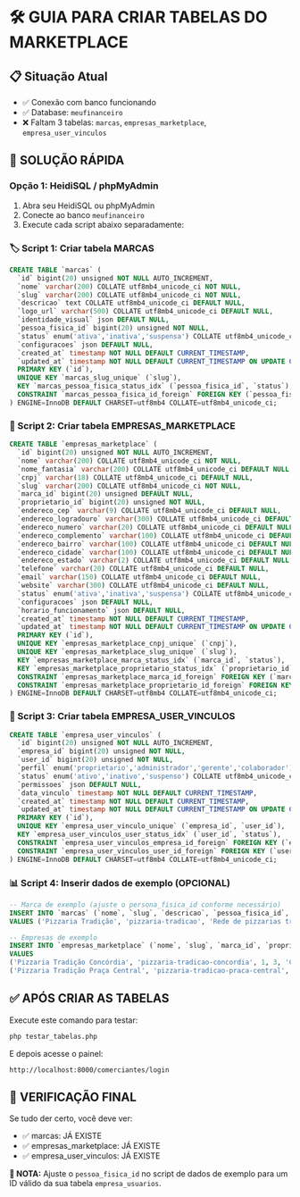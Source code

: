 # 🛠️ GUIA PARA CRIAR TABELAS DO MARKETPLACE

## 📋 Situação Atual

- ✅ Conexão com banco funcionando
- ✅ Database: `meufinanceiro`
- ❌ Faltam 3 tabelas: `marcas`, `empresas_marketplace`, `empresa_user_vinculos`

## 🎯 SOLUÇÃO RÁPIDA

### Opção 1: HeidiSQL / phpMyAdmin

1. Abra seu HeidiSQL ou phpMyAdmin
2. Conecte ao banco `meufinanceiro`
3. Execute cada script abaixo separadamente:

### 🏷️ Script 1: Criar tabela MARCAS

```sql
CREATE TABLE `marcas` (
  `id` bigint(20) unsigned NOT NULL AUTO_INCREMENT,
  `nome` varchar(200) COLLATE utf8mb4_unicode_ci NOT NULL,
  `slug` varchar(200) COLLATE utf8mb4_unicode_ci NOT NULL,
  `descricao` text COLLATE utf8mb4_unicode_ci DEFAULT NULL,
  `logo_url` varchar(500) COLLATE utf8mb4_unicode_ci DEFAULT NULL,
  `identidade_visual` json DEFAULT NULL,
  `pessoa_fisica_id` bigint(20) unsigned NOT NULL,
  `status` enum('ativa','inativa','suspensa') COLLATE utf8mb4_unicode_ci NOT NULL DEFAULT 'ativa',
  `configuracoes` json DEFAULT NULL,
  `created_at` timestamp NOT NULL DEFAULT CURRENT_TIMESTAMP,
  `updated_at` timestamp NOT NULL DEFAULT CURRENT_TIMESTAMP ON UPDATE CURRENT_TIMESTAMP,
  PRIMARY KEY (`id`),
  UNIQUE KEY `marcas_slug_unique` (`slug`),
  KEY `marcas_pessoa_fisica_status_idx` (`pessoa_fisica_id`, `status`),
  CONSTRAINT `marcas_pessoa_fisica_id_foreign` FOREIGN KEY (`pessoa_fisica_id`) REFERENCES `empresa_usuarios` (`id`) ON DELETE CASCADE
) ENGINE=InnoDB DEFAULT CHARSET=utf8mb4 COLLATE=utf8mb4_unicode_ci;
```

### 🏢 Script 2: Criar tabela EMPRESAS_MARKETPLACE

```sql
CREATE TABLE `empresas_marketplace` (
  `id` bigint(20) unsigned NOT NULL AUTO_INCREMENT,
  `nome` varchar(200) COLLATE utf8mb4_unicode_ci NOT NULL,
  `nome_fantasia` varchar(200) COLLATE utf8mb4_unicode_ci DEFAULT NULL,
  `cnpj` varchar(18) COLLATE utf8mb4_unicode_ci DEFAULT NULL,
  `slug` varchar(200) COLLATE utf8mb4_unicode_ci NOT NULL,
  `marca_id` bigint(20) unsigned DEFAULT NULL,
  `proprietario_id` bigint(20) unsigned NOT NULL,
  `endereco_cep` varchar(9) COLLATE utf8mb4_unicode_ci DEFAULT NULL,
  `endereco_logradouro` varchar(300) COLLATE utf8mb4_unicode_ci DEFAULT NULL,
  `endereco_numero` varchar(20) COLLATE utf8mb4_unicode_ci DEFAULT NULL,
  `endereco_complemento` varchar(100) COLLATE utf8mb4_unicode_ci DEFAULT NULL,
  `endereco_bairro` varchar(100) COLLATE utf8mb4_unicode_ci DEFAULT NULL,
  `endereco_cidade` varchar(100) COLLATE utf8mb4_unicode_ci DEFAULT NULL,
  `endereco_estado` varchar(2) COLLATE utf8mb4_unicode_ci DEFAULT NULL,
  `telefone` varchar(20) COLLATE utf8mb4_unicode_ci DEFAULT NULL,
  `email` varchar(150) COLLATE utf8mb4_unicode_ci DEFAULT NULL,
  `website` varchar(300) COLLATE utf8mb4_unicode_ci DEFAULT NULL,
  `status` enum('ativa','inativa','suspensa') COLLATE utf8mb4_unicode_ci NOT NULL DEFAULT 'ativa',
  `configuracoes` json DEFAULT NULL,
  `horario_funcionamento` json DEFAULT NULL,
  `created_at` timestamp NOT NULL DEFAULT CURRENT_TIMESTAMP,
  `updated_at` timestamp NOT NULL DEFAULT CURRENT_TIMESTAMP ON UPDATE CURRENT_TIMESTAMP,
  PRIMARY KEY (`id`),
  UNIQUE KEY `empresas_marketplace_cnpj_unique` (`cnpj`),
  UNIQUE KEY `empresas_marketplace_slug_unique` (`slug`),
  KEY `empresas_marketplace_marca_status_idx` (`marca_id`, `status`),
  KEY `empresas_marketplace_proprietario_status_idx` (`proprietario_id`, `status`),
  CONSTRAINT `empresas_marketplace_marca_id_foreign` FOREIGN KEY (`marca_id`) REFERENCES `marcas` (`id`) ON DELETE SET NULL,
  CONSTRAINT `empresas_marketplace_proprietario_id_foreign` FOREIGN KEY (`proprietario_id`) REFERENCES `empresa_usuarios` (`id`) ON DELETE CASCADE
) ENGINE=InnoDB DEFAULT CHARSET=utf8mb4 COLLATE=utf8mb4_unicode_ci;
```

### 👥 Script 3: Criar tabela EMPRESA_USER_VINCULOS

```sql
CREATE TABLE `empresa_user_vinculos` (
  `id` bigint(20) unsigned NOT NULL AUTO_INCREMENT,
  `empresa_id` bigint(20) unsigned NOT NULL,
  `user_id` bigint(20) unsigned NOT NULL,
  `perfil` enum('proprietario','administrador','gerente','colaborador') COLLATE utf8mb4_unicode_ci NOT NULL DEFAULT 'colaborador',
  `status` enum('ativo','inativo','suspenso') COLLATE utf8mb4_unicode_ci NOT NULL DEFAULT 'ativo',
  `permissoes` json DEFAULT NULL,
  `data_vinculo` timestamp NOT NULL DEFAULT CURRENT_TIMESTAMP,
  `created_at` timestamp NOT NULL DEFAULT CURRENT_TIMESTAMP,
  `updated_at` timestamp NOT NULL DEFAULT CURRENT_TIMESTAMP ON UPDATE CURRENT_TIMESTAMP,
  PRIMARY KEY (`id`),
  UNIQUE KEY `empresa_user_vinculo_unique` (`empresa_id`, `user_id`),
  KEY `empresa_user_vinculos_user_status_idx` (`user_id`, `status`),
  CONSTRAINT `empresa_user_vinculos_empresa_id_foreign` FOREIGN KEY (`empresa_id`) REFERENCES `empresas_marketplace` (`id`) ON DELETE CASCADE,
  CONSTRAINT `empresa_user_vinculos_user_id_foreign` FOREIGN KEY (`user_id`) REFERENCES `empresa_usuarios` (`id`) ON DELETE CASCADE
) ENGINE=InnoDB DEFAULT CHARSET=utf8mb4 COLLATE=utf8mb4_unicode_ci;
```

### 📊 Script 4: Inserir dados de exemplo (OPCIONAL)

```sql
-- Marca de exemplo (ajuste o persona_fisica_id conforme necessário)
INSERT INTO `marcas` (`nome`, `slug`, `descricao`, `pessoa_fisica_id`, `status`, `identidade_visual`)
VALUES ('Pizzaria Tradição', 'pizzaria-tradicao', 'Rede de pizzarias tradicionais', 3, 'ativa', '{"cor_primaria": "#2ECC71", "cor_secundaria": "#27AE60"}');

-- Empresas de exemplo
INSERT INTO `empresas_marketplace` (`nome`, `slug`, `marca_id`, `proprietario_id`, `endereco_cidade`, `endereco_estado`, `telefone`, `status`)
VALUES
('Pizzaria Tradição Concórdia', 'pizzaria-tradicao-concordia', 1, 3, 'Concórdia', 'SC', '(47) 3442-1234', 'ativa'),
('Pizzaria Tradição Praça Central', 'pizzaria-tradicao-praca-central', 1, 3, 'Concórdia', 'SC', '(47) 3442-5678', 'ativa');
```

## ✅ APÓS CRIAR AS TABELAS

Execute este comando para testar:

```bash
php testar_tabelas.php
```

E depois acesse o painel:

```
http://localhost:8000/comerciantes/login
```

## 🔧 VERIFICAÇÃO FINAL

Se tudo der certo, você deve ver:

- ✅ marcas: JÁ EXISTE
- ✅ empresas_marketplace: JÁ EXISTE
- ✅ empresa_user_vinculos: JÁ EXISTE

**📝 NOTA:** Ajuste o `pessoa_fisica_id` no script de dados de exemplo para um ID válido da sua tabela `empresa_usuarios`.
